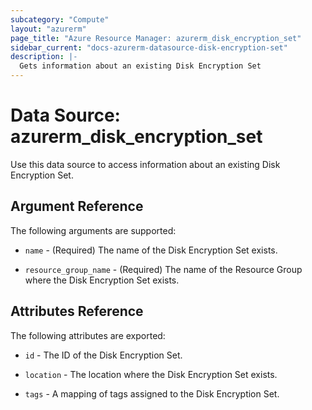 ```yaml
---
subcategory: "Compute"
layout: "azurerm"
page_title: "Azure Resource Manager: azurerm_disk_encryption_set"
sidebar_current: "docs-azurerm-datasource-disk-encryption-set"
description: |-
  Gets information about an existing Disk Encryption Set
---
```


# Data Source: azurerm_disk_encryption_set

Use this data source to access information about an existing Disk Encryption Set.



## Argument Reference

The following arguments are supported:

* `name` - (Required) The name of the Disk Encryption Set exists.

* `resource_group_name` - (Required) The name of the Resource Group where the Disk Encryption Set exists.


## Attributes Reference

The following attributes are exported:

* `id` - The ID of the Disk Encryption Set.

* `location` - The location where the Disk Encryption Set exists.

* `tags` - A mapping of tags assigned to the Disk Encryption Set.
